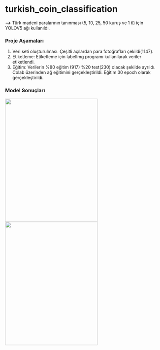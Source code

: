 # turkish_coin_classification
**-->** Türk madeni paralarının tanınması (5, 10, 25, 50 kuruş ve 1 tl) için YOLOV5 ağı kullanıldı.
### Proje Aşamaları	
1)	Veri seti oluşturulması: Çeşitli açılardan para fotoğrafları çekildi(1147). 
2)	Etiketleme: Etiketleme için labelImg programı kullanılarak veriler etiketlendi.
3)	Eğitim: Verilerin %80 eğitim (917) %20 test(230) olacak şekilde ayrıldı. Colab üzerinden ağ eğitimini gerçekleştirildi. Eğitim 30 epoch olarak gerçekleştirildi.
### Model Sonuçları
<img src="https://user-images.githubusercontent.com/74897177/181749841-b2f463a3-5533-4cf5-ba12-7703f7cd0087.png" width=300 height=400>                                <img src="https://user-images.githubusercontent.com/74897177/181750751-b34bd613-bc96-47e8-808a-4f70e9da2dc2.png" width=300 height=400>
